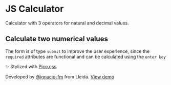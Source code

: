 # JS Calculator

Calculator with 3 operators for natural and decimal values.

## Calculate two numerical values

The form is of type `submit` to improve the user experience, since the `required` attributes are functional and can be calculated using the `enter key`

✨ Stylized with [Pico.css](https://picocss.com/)

Developed by [@ignacio-fm](https://github.com/ignacio-fm) from Lleida. [View demo](https://js-m5cnjg.stackblitz.io)
